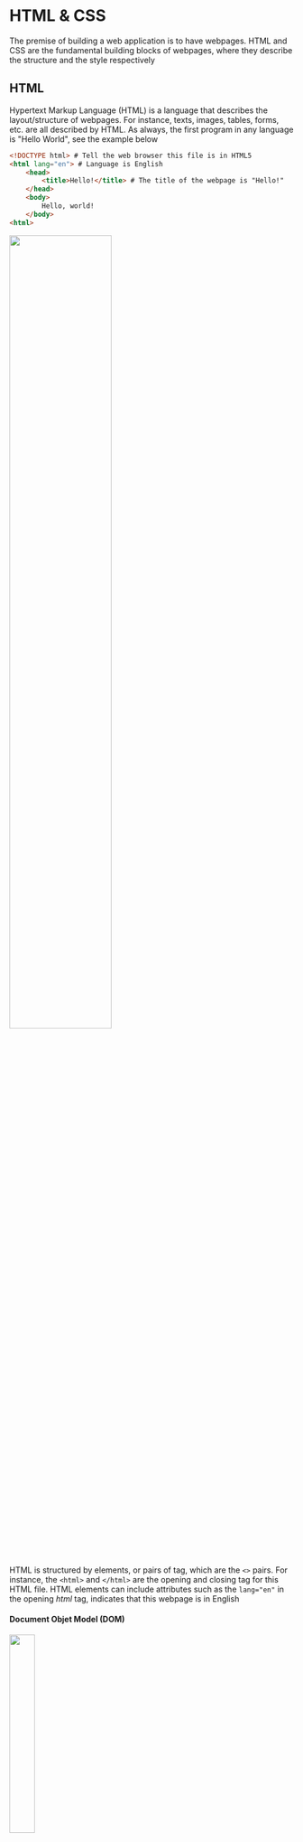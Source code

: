 # HTML & CSS

The premise of building a web application is to have webpages. HTML and CSS are the fundamental building blocks of webpages, where they describe the structure and the style respectively

## HTML

Hypertext Markup Language (HTML) is a language that describes the layout/structure of webpages. For instance, texts, images, tables, forms, etc. are all described by HTML. As always, the first program in any language is "Hello World", see the example below

```HTML
<!DOCTYPE html> # Tell the web browser this file is in HTML5
<html lang="en"> # Language is English
    <head>
        <title>Hello!</title> # The title of the webpage is "Hello!"
    </head>
    <body>
        Hello, world!
    </body>
<html>
```

<img src="https://user-images.githubusercontent.com/99038613/177906700-4fc0c79f-2e6f-4e4c-bb9d-a0e221c2a8b0.jpg" width=60%>

HTML is structured by elements, or pairs of tag, which are the `<>` pairs. For instance, the `<html>` and `</html>` are the opening and closing tag for this HTML file. HTML elements can include attributes such as the `lang="en"` in the opening _html_ tag, indicates that this webpage is in English

#### Document Objet Model (DOM)

<img src="https://user-images.githubusercontent.com/99038613/177905929-2bcfc647-b63a-41e1-b364-b8aa2ae0c986.jpg" height=30% width=30%>

The DOM is a convenient way of visualizing the way HTML elements relate to each other using a tree-like structure. Above is an example of the DOM layout for the "Hello, world" HTML file

#### More HTML Elements

Otherthan the html, head and body elements that are used in almost all the webpages, there are more elements to describe different layout of the webpage such as headings, lists, links, images or
bold/italics

Note: <!----> represents comments in HTML files

- **Headings**: `<h1></h1>`, `<h2></h2>`, ..., `<h6></h6>`
- **Lists**: `<ol></ol>`, `<ul></ul>`, `<li>,</li>`
- **Links**: `<a href="google.com">`
- **Images**: `<img src="image.png">`
- **Bold/Italics**: `<strong></strong>`, `<i></i>`

##### Example Program

```HTML
<!DOCTYPE html>
<html lang="en">
    <head>
        <title>HTML Elements</title>
    </head>
    <body>
        <!-- We can create headings using h1 through h6 as tags. -->
        <h1>A Large Heading</h1>
        <h2>A Smaller Heading</h2>
        <h6>The Smallest Heading</h6>

        <!-- The strong and i tags give us bold and italics respectively. -->
        A <strong>bold</strong> word and an <i>italicized</i> word!

        <!-- We can link to another page (such as cs50's page) using a. -->
        View the <a href="https://cs50.harvard.edu/">CS50 Website</a>!

        <!-- We used ul for an unordered list and ol for an ordered one. both ordered and unordered lists contain li, or list items. -->
        An unordered list:
        <ul>
            <li>foo</li>
            <li>bar</li>
            <li>baz</li>
        </ul>
        An ordered list:
        <ol>
            <li>foo</li>
            <li>bar</li>
            <li>baz</li>
        </ol>

        <!-- Images require a src attribute, which can be either the path to a file on your computer or the link to an image online.
        It also includes an alt attribute, which gives a description in case the image can't be loaded. -->
        An image:
        <img src="../../images/duck.jpeg" alt="Rubber Duck Picture">
        <!-- We can also see above that for some elements that don't contain other ones, closing tags are not necessary. -->

        <!-- Here, we use a br tag to add white space to the page. -->
        <br/> <br/>

        <!-- A few different tags are necessary to create a table. -->
        <table>
            <thead>
                <th>Ocean</th>
                <th>Average Depth</th>
                <th>Maximum Depth</th>
            </thead>
            <tbody>
                <tr>
                    <td>Pacific</td>
                    <td>4280 m</td>
                    <td>10911 m</td>
                </tr>
                <tr>
                    <td>Atlantic</td>
                    <td>3646 m</td>
                    <td>8486 m</td>
                </tr>
            </tbody>
        </table>
    </body>
<html>
```

<img src="https://user-images.githubusercontent.com/99038613/177905942-4f770665-a675-46d5-a93c-4433378095c8.jpg" height=40% width=40%>

#### Forms

The previous elements were not interactive, they only show something to the users. Forms are elements that can interact with users, users can enter texts, select from options or submit the form

##### Example Program

```HTML
<!DOCTYPE html>
<html lang="en">
<head>
    <title>Forms</title>
</head>
<body>
    <form>
        <input type="text" placeholder="First Name" name="first">
        <input type="password" placeholder="Password" name="password">
        <div>
            Favorite Color:
            <input name="color" type="radio" value="blue"> Blue
            <input name="color" type="radio" value="green"> Green
            <input name="color" type="radio" value="yellow"> Yellow
            <input name="color" type="radio" value="red"> Red

        </div>
        <input type="submit">
    </form>
</body>
</html>
```

<img src="https://user-images.githubusercontent.com/99038613/177906854-511465e3-a07a-4ffc-8c0d-fd2c8f0c76e3.jpg" width=60%>

## CSS

Cascading Style Sheet (CSS) is used to customize the appearance of a website. CSS properties can be applied to HTML elements to change the way they look to the users. For instance

```HTML
<!DOCTYPE html>
<html lang="en">
    <head>
        <title>Hello!</title>
    </head>
    <body>
        <h1 style="color: blue; text-align: center;">A Colorful Heading!</h1>
        Hello, world!
    </body>
<html>
```

<img src="https://user-images.githubusercontent.com/99038613/178088415-6c5ec938-4ae8-4b5f-88fb-ca3718b79261.jpg" width=60%>

#### Inline Styling

By adding the attribute "style" in the h1 element in the above example, the heading turns to blue color and is aligned at the center of the webpage. This styling method is called "inline styling", which the style is specified within the HTML element. Inline styling is powerful as it gives certain elements some appearance; however, if we have lots of styling, the inline styling method can make the HTML file messy.

#### Head Styling

Another way of styling is to put the style in the head section of the HTML page. For instance

```HTML
<!DOCTYPE html>
<html lang="en">
    <head>
        <title>Hello!</title>
        <style>
            h1 {
                color: blue;
                text-align: center;
            }
        </style>
    </head>
    <body>
        <h1 >A Colorful Heading!</h1>
        Hello, world!
    </body>
</html>
```

The `style` tag within the head section is specifying the style of this HTML page, and the `h1` in the style specifies that all `h1` elements in this HTML file should have the style in the curly brackets. This method allows the style to be only in the head section, provides readability and cleanness. But the style in the head section only specifies the style in this certain HTML page, commonly a website will have lots of HTML pages, what if some other HTML pages also want the same style? We can copy and paste, but it's not the best design pattern to have things everywhere

#### CSS Files

A good way to implement CSS is to create another .css file and link it in the head section of the HTML page, such that any HTML file can borrow CSS properties from the .css file. For instance

```HTML
<!DOCTYPE html>
<html lang="en">
    <head>
        <title>Hello!</title>
        <link rel="stylesheet" href="styles.css">
    </head>
    <body>
        <h1 >A Colorful Heading!</h1>
        Hello, world!
    </body>
</html>
```

In another file called `styles.css`

```CSS
h1 {
    color: blue;
    text-align: center;
}
```

#### CSS Properties

There are too many CSS properties that can be modified to make the website looks better. Some most common properties are:

- **Color**: the color of text
- **Text-align**: where elements are placed on the page
- **Background-color**: can be set to any color
- **Width**: in pixels or percent of a page
- **Height**: in pixels or percent of a page
- **Padding**: how much space should be left inside an element
- **Margin**: how much space should be left outside an element
- **Font-family**: type of font for text on page
- **Font-size**: in pixels
- **Border**: size type (solid, dashed, etc) color

#### CSS Selectors

In the previous examples, the styling only applies to certain HTML elements such as headings; however, sometimes not all headings should have the same styling, so it's not enough to select only `h1`, we want a way to specify which `h1` the styling should be applied to. There are two ways to do this

- ID: Unique symbol of a element. For instance `<h1 id="thish1">`, then in the CSS file, use `#thish1` to select, where `#` specifies id of element

- Class：Sometimes we want a group of element to look the same, but id is unique to each element. Class can be used to give a group of elements the same styling. For instance, `<h1 class="foo">` and `<h2 class="foo">` then in the CSS file, use `.foo` too select all elements with the class foo

There are more advanced selectors such as multiple element selector, descendant selector,, child selector, attribute selector, etc.

#### Responsive Design

Nowadays people browse the web not only using their computers, but also pads and mobile phones. The website that looks nice on computer does not necessarily look good on mobile devices. That's why we introduce responsive design, which makes the website looks good whatever the device is.

The simplest way is to add one line of code below in the head section of the HTML file

`<meta name="viewport" content="width=device-width, initial-scale=1.0">`

This method improves the appearance of the website on mobile devices in some cases but still not good enough. Another way to deal with responsive design is through media queries, which the browser identifies the screen size and give specified CSS properties

```HTML
<!DOCTYPE html>
<html lang="en">
    <head>
        <title>Screen Size</title>
        <style>
            @media (min-width: 600px) {
                body {
                    background-color: red;
                }
            }

            @media (max-width: 599px) {
                body {
                    background-color: blue;
                }
            }
        </style>
    </head>
    <body>
        <h1>Welcome to the page!</h1>
    </body>
</html>
```

The above code specifies that when the screen is larger than 600px in width, the body will have color red, and when the screen is smaller than 599px, like on a mobile phone, the color of the body will turn to blue

## Bootstrap & Sass

CSS is complex and tedious, therefore use some extensions would be helpful to make better appearance with less effort

#### Bootstrp

It turns out that there are many libraries that other people have already written that can make the styling of a webpage even simpler. One popular library that we’ll use throughout the course is known as [bootstrap](https://getbootstrap.com/). By simply including a link in the head section of the HTML, we are able to use written CSS classes in Bootstrap

```HTML
<link href="https://cdn.jsdelivr.net/npm/bootstrap@5.2.0-beta1/dist/css/bootstrap.min.css" rel="stylesheet" integrity="sha384-0evHe/X+R7YkIZDRvuzKMRqM+OrBnVFBL6DOitfPri4tjfHxaWutUpFmBp4vmVor" crossorigin="anonymous">
```

#### Sass

Syntactically Awesome Style Sheets (Sass) is an extension to CSS which makes the CSS more efficient and readable. Notice that whatever is written using Sass can all be written in CSS, Sass only makes the syntax more efficient and convenient

#### Variables

For instance, Sass introduces variables using "$" so that whenever we want to change the color, we don't have to change one by one, we can only change the value of the variable. The Sass is written in .scss files

```SCSS
/* In a .scss file */
$color: red;

ul {
    font-size: 14px;
    color: $color;
}

ol {
    font-size: 18px;
    color: $color;
}
```

Notice that we cannot directly use this .scss file as a link in the head section of the HTML page, since HTML does not recognize .scss files. The .scss files have to be "compiled" into .css files using the command line `sass variables.scss:variables.css`. Or if one does not want to write this command everytime one changes the .scss file, one can use the command `sass --watch variables.scss:variables.css` so that the sass will automatically monitor the changes and recompile if any

#### Inheritance

One more feature that Sass gives us is known as inheritance, which a CSS property can inherit from other CSS properties to make the CSS more efficient. For instance

```SCSS
%message {
    font-family: sans-serif;
    font-size: 18px;
    font-weight: bold;
    border: 1px solid black;
    padding: 20px;
    margin: 20px;
}

.success {
    @extend %message;
    background-color: green;
}

.warning {
    @extend %message;
    background-color: orange;
}

.error {
    @extend %message;
    background-color: red;
}
```

By using `@extend`, the latter three properties inherits from the `%message` property, providing better syntax

Figure 2
